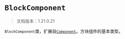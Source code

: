 # `BlockComponent`

> 文档版本：1.21.0.21

`BlockComponent`类，扩展自[`Component`](./component.md)。方块组件的基本类型。
